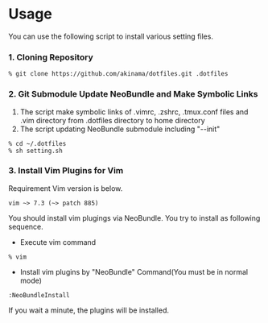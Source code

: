 # Usage

You can use the following script to install various setting files.

### 1. Cloning Repository

```
% git clone https://github.com/akinama/dotfiles.git .dotfiles
```

### 2. Git Submodule Update NeoBundle and Make Symbolic Links

1. The script make symbolic links of .vimrc, .zshrc, .tmux.conf files and .vim directory from .dotfiles directory to home directory
2. The script updating NeoBundle submodule including "--init"

```
% cd ~/.dotfiles
% sh setting.sh
```

### 3. Install Vim Plugins for Vim

Requirement Vim version is below.

```
vim ~> 7.3 (~> patch 885)
```

You should install vim plugings via NeoBundle. You try to install as following sequence.

* Execute vim command
```
% vim
```

* Install vim plugins by "NeoBundle" Command(You must be in normal mode)
```
:NeoBundleInstall
```

If you wait a minute, the plugins will be installed.
